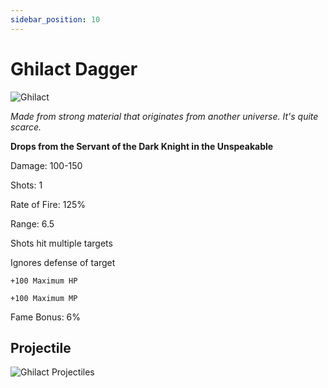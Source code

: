 ```yaml
---
sidebar_position: 10
---
```


# Ghilact Dagger

![Ghilact](https://vwiki.valorserver.com/api/item/picture/ghilact%20dagger)

<i>Made from strong material that originates from another universe. It's quite scarce.</i>

**Drops from the Servant of the Dark Knight in the Unspeakable**

Damage: 100-150

Shots: 1

Rate of Fire: 125%

Range: 6.5

Shots hit multiple targets

Ignores defense of target

    +100 Maximum HP
    
    +100 Maximum MP
    
Fame Bonus: 6%

## Projectile

![Ghilact Projectiles](https://cdn.discordapp.com/attachments/953134990428868629/981727292105580584/ghilact.gif)
